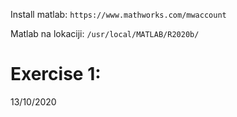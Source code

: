Install matlab:
`https://www.mathworks.com/mwaccount`

Matlab na lokaciji: 
`/usr/local/MATLAB/R2020b/`

# Exercise 1: 
13/10/2020

